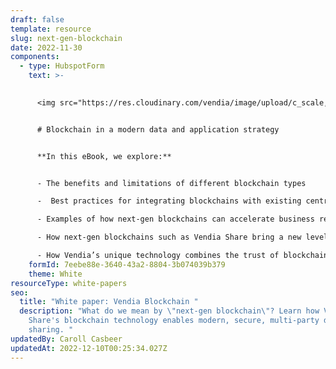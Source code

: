 ```yaml
---
draft: false
template: resource
slug: next-gen-blockchain
date: 2022-11-30
components:
  - type: HubspotForm
    text: >-
      

      <img src="https://res.cloudinary.com/vendia/image/upload/c_scale,q_100,w_500/f_auto,q_90/v1669912270/blockchain_jqtj4r.webp" alt="" class="image-float-right" width="226" />


      # Blockchain in a modern data and application strategy


      **In this eBook, we explore:** 


      - The benefits and limitations of different blockchain types

      -  Best practices for integrating blockchains with existing centralized IT architectures

      - Examples of how next-gen blockchains can accelerate business results and lower delivery risks for data-centric projects

      - How next-gen blockchains such as Vendia Share bring a new level of trust and real-time data sharing to enterprises and their ecosystems

      - How Vendia’s unique technology combines the trust of blockchain with the scale of the cloud, offering the fastest time to market for secure, operational data sharing
    formId: 7eebe88e-3640-43a2-8804-3b074039b379
    theme: White
resourceType: white-papers
seo:
  title: "White paper: Vendia Blockchain "
  description: "What do we mean by \"next-gen blockchain\"? Learn how Vendia
    Share's blockchain technology enables modern, secure, multi-party data
    sharing. "
updatedBy: Caroll Casbeer
updatedAt: 2022-12-10T00:25:34.027Z
---
```


